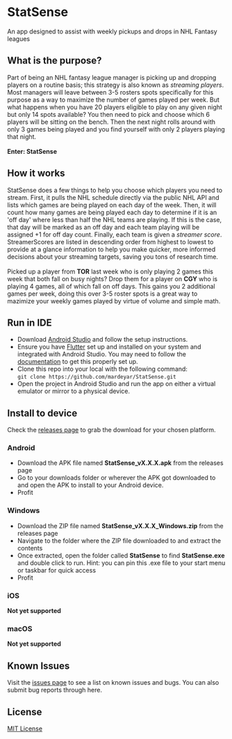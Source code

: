 # StatSense
An app designed to assist with weekly pickups and drops in NHL Fantasy leagues
## What is the purpose?
Part of being an NHL fantasy league manager is picking up and dropping players on a routine basis; this strategy is also known as *streaming players*. Most managers will leave between 3-5 rosters spots specifically for this purpose as a way to maximize the number of games played per week. But what happens when you have 20 players eligible to play on any given night but only 14 spots available? You then need to pick and choose which 6 players will be sitting on the bench. Then the next night rolls around with only 3 games being played and you find yourself with only 2 players playing that night.<br><br>
**Enter: StatSense**
## How it works
StatSense does a few things to help you choose which players you need to stream. First, it pulls the NHL schedule directly via the public NHL API and lists which games are being played on each day of the week. Then, it will count how many games are being played each day to determine if it is an 'off day' where less than half the NHL teams are playing. If this is the case, that day will be marked as an off day and each team playing will be assigned +1 for off day count. Finally, each team is given a *streamer score*. StreamerScores are listed in descending order from highest to lowest to provide at a glance information to help you make quicker, more informed decisions about your streaming targets, saving you tons of research time.<br><br> 
Picked up a player from **TOR** last week who is only playing 2 games this week that both fall on busy nights? Drop them for a player on **CGY** who is playing 4 games, all of which fall on off days. This gains you 2 additional games per week, doing this over 3-5 roster spots is a great way to mazimize your weekly games played by virtue of volume and simple math.
## Run in IDE
* Download [Android Studio](https://developer.android.com/studio) and follow the setup instructions.
* Ensure you have [Flutter](https://docs.flutter.dev/get-started/install) set up and installed on your system and integrated with Android Studio. You may need to follow the [documentation](https://docs.flutter.dev/) to get this properly set up.
* Clone this repo into your local with the following command:<br>```git clone https://github.com/mardeyar/StatSense.git```
* Open the project in Android Studio and run the app on either a virtual emulator or mirror to a physical device.
## Install to device
Check the [releases page](https://github.com/mardeyar/StatSense/releases/latest) to grab the download for your chosen platform.
### Android
* Download the APK file named **StatSense_vX.X.X.apk** from the releases page
* Go to your downloads folder or wherever the APK got downloaded to and open the APK to install to your Android device.
* Profit
### Windows
* Download the ZIP file named **StatSense_vX.X.X_Windows.zip** from the releases page
* Navigate to the folder where the ZIP file downloaded to and extract the contents
* Once extracted, open the folder called **StatSense** to find **StatSense.exe** and double click to run. Hint: you can pin this .exe file to your start menu or taskbar for quick access
* Profit
### iOS
**Not yet supported**
### macOS
**Not yet supported**
## Known Issues
Visit the [issues page](https://github.com/mardeyar/StatSense/issues) to see a list on known issues and bugs. You can also submit bug reports through here.
## License
[MIT License](https://github.com/mardeyar/nhl_streamers/blob/master/LICENSE.md)
